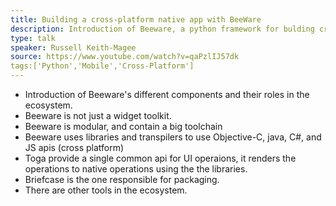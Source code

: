 ```yaml
---
title: Building a cross-platform native app with BeeWare
description: Introduction of Beeware, a python framework for bulding cross-platform native apps
type: talk
speaker: Russell Keith-Magee
source: https://www.youtube.com/watch?v=qaPzlIJ57dk
tags:['Python','Mobile','Cross-Platform']
---
```

- Introduction of Beeware's different components and their roles in the ecosystem.
- Beeware is not just a widget toolkit.
- Beeware is modular, and contain a big toolchain
- Beeware uses libraries and transpilers to use Objective-C, java, C#, and JS apis (cross platform)
- Toga provide a single common api for UI operaions, it renders the operations to native operations using the the libraries.
- Briefcase is the one responsible for packaging.
- There are other tools in the ecosystem.
